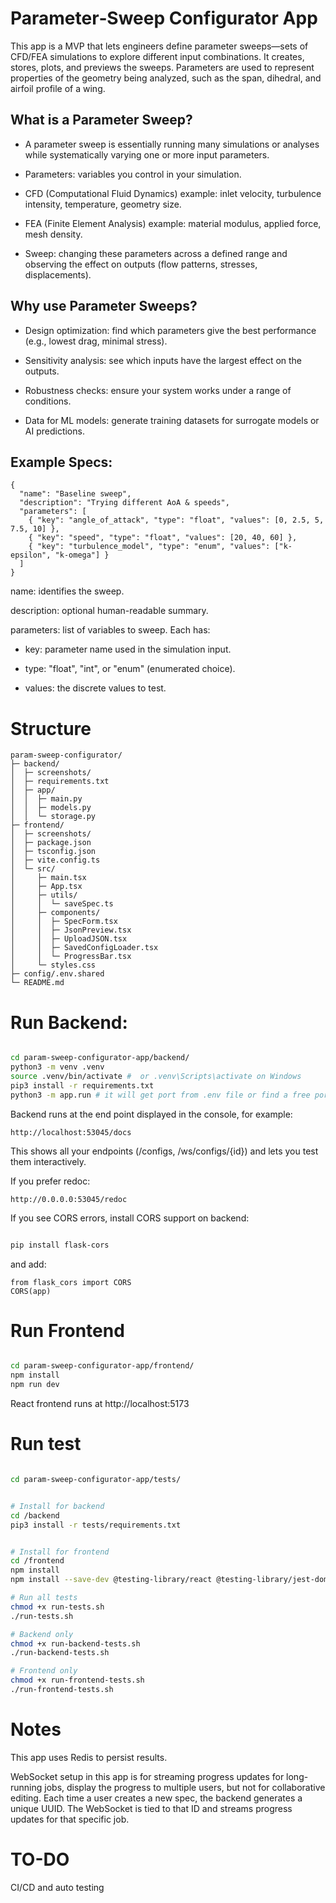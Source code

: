 # Parameter‑Sweep Configurator App

This app is a MVP that lets engineers define parameter sweeps—sets of CFD/FEA simulations to
explore different input combinations. It creates, stores, plots, and previews the sweeps. 
Parameters are used to represent properties of the geometry being analyzed, such as the span, 
dihedral, and airfoil profile of a wing.


## What is a Parameter Sweep?

- A parameter sweep is essentially running many simulations or analyses while systematically varying one or more input parameters.

- Parameters: variables you control in your simulation.

- CFD (Computational Fluid Dynamics) example: inlet velocity, turbulence intensity, temperature, geometry size.

- FEA (Finite Element Analysis) example: material modulus, applied force, mesh density.

- Sweep: changing these parameters across a defined range and observing the effect on outputs (flow patterns, stresses, displacements).


## Why use Parameter Sweeps?

- Design optimization: find which parameters give the best performance (e.g., lowest drag, minimal stress).

- Sensitivity analysis: see which inputs have the largest effect on the outputs.

- Robustness checks: ensure your system works under a range of conditions.

- Data for ML models: generate training datasets for surrogate models or AI predictions.


## Example Specs:
```
{
  "name": "Baseline sweep",
  "description": "Trying different AoA & speeds",
  "parameters": [
    { "key": "angle_of_attack", "type": "float", "values": [0, 2.5, 5, 7.5, 10] },
    { "key": "speed", "type": "float", "values": [20, 40, 60] },
    { "key": "turbulence_model", "type": "enum", "values": ["k-epsilon", "k-omega"] }
  ]
}
```
name: identifies the sweep.

description: optional human-readable summary.

parameters: list of variables to sweep. Each has:

- key: parameter name used in the simulation input. 

- type: "float", "int", or "enum" (enumerated choice).

- values: the discrete values to test.


# Structure

```
param-sweep-configurator/
├─ backend/
│  ├─ screenshots/
│  ├─ requirements.txt
│  ├─ app/
│  │  ├─ main.py
│  │  ├─ models.py
│  │  └─ storage.py
├─ frontend/
│  ├─ screenshots/
│  ├─ package.json
│  ├─ tsconfig.json
│  ├─ vite.config.ts
│  └─ src/
│     ├─ main.tsx
│     ├─ App.tsx
│     ├─ utils/
│     │  └─ saveSpec.ts
│     ├─ components/
│     │  ├─ SpecForm.tsx
│     │  ├─ JsonPreview.tsx
│     │  ├─ UploadJSON.tsx
│     │  ├─ SavedConfigLoader.tsx
│     │  └─ ProgressBar.tsx
│     └─ styles.css
├─ config/.env.shared
└─ README.md
```


# Run Backend:

```bash

cd param-sweep-configurator-app/backend/
python3 -m venv .venv
source .venv/bin/activate #  or .venv\Scripts\activate on Windows
pip3 install -r requirements.txt
python3 -m app.run # it will get port from .env file or find a free port

```

Backend runs at the end point displayed in the console, for example:

`http://localhost:53045/docs`

This shows all your endpoints (/configs, /ws/configs/{id}) and lets you test them interactively.

If you prefer redoc:

`http://0.0.0.0:53045/redoc`

If you see CORS errors, install CORS support on backend:

```bash

pip install flask-cors

```

and add:

```
from flask_cors import CORS
CORS(app)

```

# Run Frontend

```bash

cd param-sweep-configurator-app/frontend/
npm install
npm run dev

```
React frontend runs at http://localhost:5173



# Run test

```bash

cd param-sweep-configurator-app/tests/


# Install for backend
cd /backend 
pip3 install -r tests/requirements.txt


# Install for frontend
cd /frontend
npm install
npm install --save-dev @testing-library/react @testing-library/jest-dom @testing-library/user-event jest jest-environment-jsdom @types/jest

# Run all tests
chmod +x run-tests.sh
./run-tests.sh

# Backend only
chmod +x run-backend-tests.sh
./run-backend-tests.sh

# Frontend only  
chmod +x run-frontend-tests.sh
./run-frontend-tests.sh

```

# Notes

This app uses Redis to persist results.

WebSocket setup in this app is for streaming progress updates for long-running jobs, display the progress to multiple users, but not for collaborative editing. Each time a user creates a new spec, the backend generates a unique UUID. The WebSocket is tied to that ID and streams progress updates for that specific job.


# TO-DO

CI/CD and auto testing
